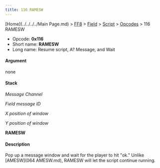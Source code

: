 ```yaml
---
title: 116 RAMESW
---
```


[Home](../../../../Main Page.md) > [FF8](../../../../FF8.md) > [Field](../../../Field.md) > [Script](../../Script.md) > [Opcodes](../Opcodes.md) > 116 RAMESW

-   Opcode: **0x116**
-   Short name: **RAMESW**
-   Long name: Resume script, A? Message, and Wait

#### Argument

none

#### Stack

  
*Message Channel*

*Field message ID*

*X position of window*

*Y position of window*

**RAMESW**

#### Description

Pop up a message window and wait for the player to hit "ok." Unlike [AMESW](064 AMESW.md), RAMESW will let the script continue running.
